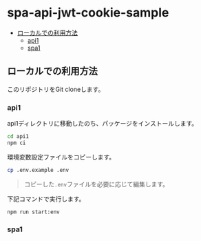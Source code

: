 <!-- omit in toc -->
# spa-api-jwt-cookie-sample

- [ローカルでの利用方法](#ローカルでの利用方法)
  - [api1](#api1)
  - [spa1](#spa1)

## ローカルでの利用方法

このリポジトリをGit cloneします。

### api1

api1ディレクトリに移動したのち、パッケージをインストールします。

```bash
cd api1
npm ci
```

環境変数設定ファイルをコピーします。

```bash
cp .env.example .env
```

> コピーした`.env`ファイルを必要に応じて編集します。

下記コマンドで実行します。

```bash
npm run start:env
```

### spa1
